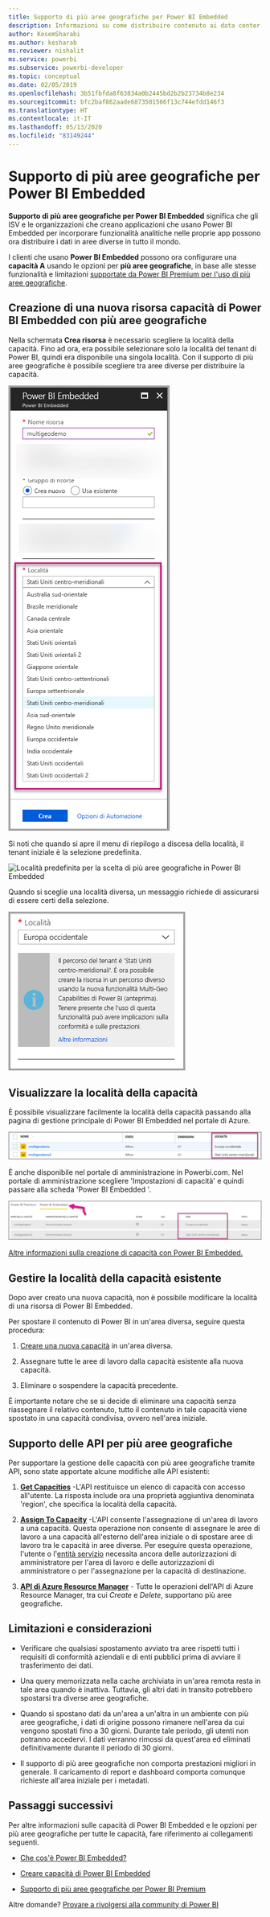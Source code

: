 ```yaml
---
title: Supporto di più aree geografiche per Power BI Embedded
description: Informazioni su come distribuire contenuto ai data center in aree diverse dall'area iniziale di Power BI Embedded.
author: KesemSharabi
ms.author: kesharab
ms.reviewer: nishalit
ms.service: powerbi
ms.subservice: powerbi-developer
ms.topic: conceptual
ms.date: 02/05/2019
ms.openlocfilehash: 3b51fbfda8f63834a0b2445bd2b2b23734b8e234
ms.sourcegitcommit: bfc2baf862aade6873501566f13c744efdd146f3
ms.translationtype: HT
ms.contentlocale: it-IT
ms.lasthandoff: 05/13/2020
ms.locfileid: "83149244"
---
```

# <a name="multi-geo-support-for-power-bi-embedded"></a>Supporto di più aree geografiche per Power BI Embedded

**Supporto di più aree geografiche per Power BI Embedded** significa che gli ISV e le organizzazioni che creano applicazioni che usano Power BI Embedded per incorporare funzionalità analitiche nelle proprie app possono ora distribuire i dati in aree diverse in tutto il mondo.

I clienti che usano **Power BI Embedded** possono ora configurare una **capacità A** usando le opzioni per **più aree geografiche**, in base alle stesse funzionalità e limitazioni [supportate da Power BI Premium per l'uso di più aree geografiche](../../admin/service-admin-premium-Multi-Geo.md).

## <a name="creating-new-power-bi-embedded-capacity-resource-with-multi-geo"></a>Creazione di una nuova risorsa capacità di Power BI Embedded con più aree geografiche

Nella schermata **Crea risorsa** è necessario scegliere la località della capacità. Fino ad ora, era possibile selezionare solo la località del tenant di Power BI, quindi era disponibile una singola località. Con il supporto di più aree geografiche è possibile scegliere tra aree diverse per distribuire la capacità.

![Configurazione di più aree geografiche per Power BI Embedded](media/embedded-multi-geo/pbie-multi-geo-setup.png)

Si noti che quando si apre il menu di riepilogo a discesa della località, il tenant iniziale è la selezione predefinita.
  
![Località predefinita per la scelta di più aree geografiche in Power BI Embedded](media/embedded-multi-geo/pbie-multi-geo-default-location.png)

Quando si sceglie una località diversa, un messaggio richiede di assicurarsi di essere certi della selezione.

![Modifica della località](media/embedded-multi-geo/pbie-multi-geo-location-change.png)

## <a name="view-capacity-location"></a>Visualizzare la località della capacità

È possibile visualizzare facilmente la località della capacità passando alla pagina di gestione principale di Power BI Embedded nel portale di Azure.

![Capacità con località diverse](media/embedded-multi-geo/pbie-multi-geo-location-different.png)

È anche disponibile nel portale di amministrazione in Powerbi.com. Nel portale di amministrazione scegliere 'Impostazioni di capacità' e quindi passare alla scheda 'Power BI Embedded '.

![Visualizzazione nel portale di amministrazione](media/embedded-multi-geo/pbie-multi-geo-admin-portal.png)

[Altre informazioni sulla creazione di capacità con Power BI Embedded.](azure-pbie-create-capacity.md)

## <a name="manage-existing-capacities-location"></a>Gestire la località della capacità esistente

Dopo aver creato una nuova capacità, non è possibile modificare la località di una risorsa di Power BI Embedded.

Per spostare il contenuto di Power BI in un'area diversa, seguire questa procedura:

1. [Creare una nuova capacità](azure-pbie-create-capacity.md) in un'area diversa.

2. Assegnare tutte le aree di lavoro dalla capacità esistente alla nuova capacità.

3. Eliminare o sospendere la capacità precedente.

È importante notare che se si decide di eliminare una capacità senza riassegnare il relativo contenuto, tutto il contenuto in tale capacità viene spostato in una capacità condivisa, ovvero nell'area iniziale.

## <a name="api-support-for-multi-geo"></a>Supporto delle API per più aree geografiche

Per supportare la gestione delle capacità con più aree geografiche tramite API, sono state apportate alcune modifiche alle API esistenti:

1. **[Get Capacities](https://docs.microsoft.com/rest/api/power-bi/capacities/getcapacities)** -L'API restituisce un elenco di capacità con accesso all'utente. La risposta include ora una proprietà aggiuntiva denominata 'region', che specifica la località della capacità.

2. **[Assign To Capacity](https://docs.microsoft.com/rest/api/power-bi/capacities)** -L'API consente l'assegnazione di un'area di lavoro a una capacità. Questa operazione non consente di assegnare le aree di lavoro a una capacità all'esterno dell'area iniziale o di spostare aree di lavoro tra le capacità in aree diverse. Per eseguire questa operazione, l'utente o l'[entità servizio](embed-service-principal.md) necessita ancora delle autorizzazioni di amministratore per l'area di lavoro e delle autorizzazioni di amministratore o per l'assegnazione per la capacità di destinazione.

3. **[API di Azure Resource Manager](https://docs.microsoft.com/rest/api/power-bi-embedded/capacities)** - Tutte le operazioni dell'API di Azure Resource Manager, tra cui *Create* e *Delete*, supportano più aree geografiche.

## <a name="limitations-and-considerations"></a>Limitazioni e considerazioni

* Verificare che qualsiasi spostamento avviato tra aree rispetti tutti i requisiti di conformità aziendali e di enti pubblici prima di avviare il trasferimento dei dati.

* Una query memorizzata nella cache archiviata in un'area remota resta in tale area quando è inattiva. Tuttavia, gli altri dati in transito potrebbero spostarsi tra diverse aree geografiche.

* Quando si spostano dati da un'area a un'altra in un ambiente con più aree geografiche, i dati di origine possono rimanere nell'area da cui vengono spostati fino a 30 giorni. Durante tale periodo, gli utenti non potranno accedervi. I dati verranno rimossi da quest'area ed eliminati definitivamente durante il periodo di 30 giorni.

* Il supporto di più aree geografiche non comporta prestazioni migliori in generale. Il caricamento di report e dashboard comporta comunque richieste all'area iniziale per i metadati.

## <a name="next-steps"></a>Passaggi successivi

Per altre informazioni sulle capacità di Power BI Embedded e le opzioni per più aree geografiche per tutte le capacità, fare riferimento ai collegamenti seguenti.

* [Che cos'è Power BI Embedded?](azure-pbie-what-is-power-bi-embedded.md)

* [Creare capacità di Power BI Embedded](azure-pbie-create-capacity.md)

* [Supporto di più aree geografiche per Power BI Premium](../../admin/service-admin-premium-multi-geo.md)

Altre domande? [Provare a rivolgersi alla community di Power BI](https://community.powerbi.com/)